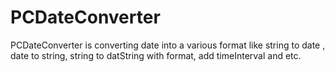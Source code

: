 # PCDateConverter
PCDateConverter is converting date into a various format like string to date , date to string, string to datString with format, add timeInterval and etc.
